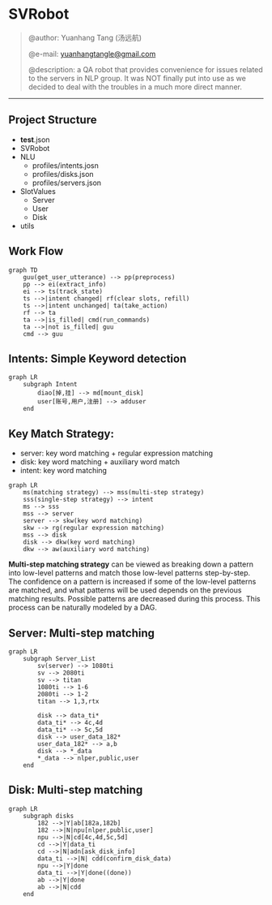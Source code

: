 # SVRobot
> @author: Yuanhang Tang (汤远航)
> 
> @e-mail: yuanhangtangle@gmail.com
> 
> @description: a QA robot that provides convenience for issues related to the servers in NLP group. It was
> NOT finally put into use as we decided to deal with the troubles in a much more direct manner. 
--------------------------

## Project Structure
- __test__.json
- SVRobot
- NLU
  - profiles/intents.josn
  - profiles/disks.json
  - profiles/servers.json
- SlotValues
  - Server
  - User
  - Disk
- utils


## Work Flow
```mermaid
graph TD
    guu(get_user_utterance) --> pp(preprocess)
    pp --> ei(extract_info)
    ei --> ts(track_state)
    ts -->|intent changed| rf(clear slots, refill)
    ts -->|intent unchanged| ta(take_action)
    rf --> ta
    ta -->|is_filled| cmd(run_commands)
    ta -->|not is_filled| guu
    cmd --> guu
```

## Intents: Simple Keyword detection
```mermaid
graph LR
    subgraph Intent
        diao[掉,挂] --> md[mount_disk]
        user[账号,用户,注册] --> adduser
    end
```


## Key Match Strategy:
- server: key word matching + regular expression matching 
- disk: key word matching + auxiliary word match
- intent: key word matching
  
```mermaid
graph LR
    ms(matching strategy) --> mss(multi-step strategy)
    sss(single-step strategy) --> intent
    ms --> sss
    mss --> server
    server --> skw(key word matching)
    skw --> rg(regular expression matching)
    mss --> disk
    disk --> dkw(key word matching)
    dkw --> aw(auxiliary word matching)
```

**Multi-step matching strategy** can be viewed as breaking down a pattern into low-level patterns and match those low-level patterns step-by-step. The confidence on a pattern is increased if some of the low-level patterns are matched, and what patterns will be used depends on the previous matching results. Possible patterns are decreased during this process. This process can be naturally modeled by a DAG. 

## Server: Multi-step matching
```mermaid
graph LR 
    subgraph Server_List
        sv(server) --> 1080ti
        sv --> 2080ti
        sv --> titan
        1080ti --> 1-6
        2080ti --> 1-2
        titan --> 1,3,rtx

        disk --> data_ti* 
        data_ti* --> 4c,4d
        data_ti* --> 5c,5d
        disk --> user_data_182*
        user_data_182* --> a,b
        disk --> *_data
        *_data --> nlper,public,user
    end

```

## Disk: Multi-step matching
```mermaid
graph LR 
    subgraph disks
        182 -->|Y|ab[182a,182b]
        182 -->|N|npu[nlper,public,user]
        npu -->|N|cd[4c,4d,5c,5d]
        cd -->|Y|data_ti
        cd -->|N|adn[ask_disk_info]
        data_ti -->|N| cdd(confirm_disk_data)
        npu -->|Y|done
        data_ti -->|Y|done((done))
        ab -->|Y|done
        ab -->|N|cdd
    end
```